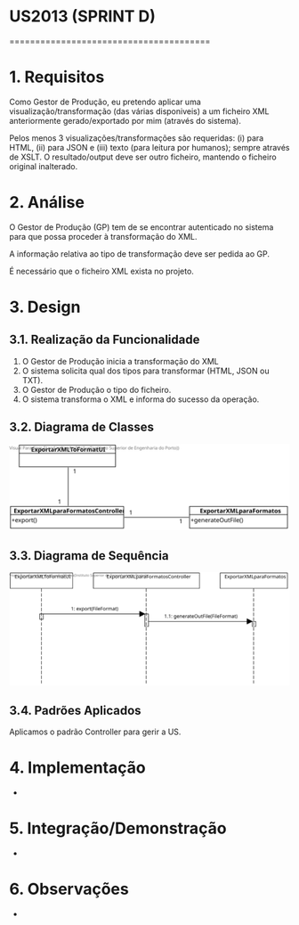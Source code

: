 # US2013 (SPRINT D)
=======================================

# 1. Requisitos

Como Gestor de Produção, eu pretendo aplicar uma visualização/transformação
(das várias disponiveis) a um ficheiro XML anteriormente gerado/exportado por
mim (através do sistema).

Pelos menos 3  visualizações/transformações são requeridas: (i) para HTML,
(ii) para JSON e (iii) texto (para leitura por humanos); sempre através de XSLT.
O resultado/output deve ser outro ficheiro, mantendo o ficheiro original inalterado.

# 2. Análise

O Gestor de Produção (GP) tem de se encontrar autenticado no sistema para que
possa proceder à transformação do XML.

A informação relativa ao tipo de transformação deve ser pedida ao GP.

É necessário que o ficheiro XML exista no projeto.

# 3. Design

## 3.1. Realização da Funcionalidade

1. O Gestor de Produção inicia a transformação do XML
2. O sistema solicita qual dos tipos para transformar (HTML, JSON ou TXT).
3. O Gestor de Produção o tipo do ficheiro.
4. O sistema transforma o XML e informa do sucesso da operação.

## 3.2. Diagrama de Classes

![CD_2013](us2013_cd.svg)

## 3.3. Diagrama de Sequência

![SD_2013](us2013_sd.svg)

## 3.4. Padrões Aplicados

Aplicamos o padrão Controller para gerir a US.

# 4. Implementação

-

# 5. Integração/Demonstração

-

# 6. Observações

-
